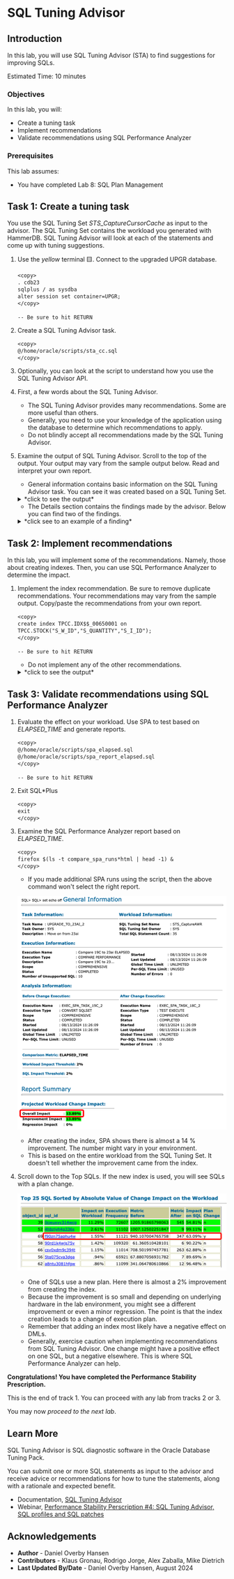 # SQL Tuning Advisor

## Introduction

In this lab, you will use SQL Tuning Advisor (STA) to find suggestions for improving SQLs.

Estimated Time: 10 minutes

### Objectives

In this lab, you will:

* Create a tuning task
* Implement recommendations
* Validate recommendations using SQL Performance Analyzer

### Prerequisites

This lab assumes:

- You have completed Lab 8: SQL Plan Management

## Task 1: Create a tuning task

You use the SQL Tuning Set *STS_CaptureCursorCache* as input to the advisor. The SQL Tuning Set contains the workload you generated with HammerDB. SQL Tuning Advisor will look at each of the statements and come up with tuning suggestions.

1. Use the *yellow* terminal 🟨. Connect to the upgraded UPGR database.

      ```
      <copy>
      . cdb23
      sqlplus / as sysdba
      alter session set container=UPGR;
      </copy>

      -- Be sure to hit RETURN
      ```

2. Create a SQL Tuning Advisor task.

    ```
    <copy>
    @/home/oracle/scripts/sta_cc.sql
    </copy>
    ```

3. Optionally, you can look at the script to understand how you use the SQL Tuning Advisor API.

4. First, a few words about the SQL Tuning Advisor. 

    * The SQL Tuning Advisor provides many recommendations. Some are more useful than others. 
    * Generally, you need to use your knowledge of the application using the database to determine which recommendations to apply.
    * Do not blindly accept all recommendations made by the SQL Tuning Advisor.

5. Examine the output of SQL Tuning Advisor. Scroll to the top of the output. Your output may vary from the sample output below. Read and interpret your own report.

    * General information contains basic information on the SQL Tuning Advisor task. You can see it was created based on a SQL Tuning Set.

    <details>
    <summary>*click to see the output*</summary>
    ``` text
    ------------------------------------------------------
    GENERAL INFORMATION SECTION
    ------------------------------------------------------
    Tuning Task Name                : STA_UPGRADE_TO_23AI_CC
    Tuning Task Owner               : SYS
    Workload Type                   : SQL Tuning Set
    Scope                           : COMPREHENSIVE
    Time Limit(seconds)             : 360
    Completion Status               : COMPLETED
    Started at                      : 06/03/2024 08:56:45
    Completed at                    : 06/03/2024 08:57:06
    SQL Tuning Set (STS) Name       : STS_CaptureCursorCache
    SQL Tuning Set Owner            : SYS
    Number of Statements in the STS : 37
    ```
    </details>

    * The Details section contains the findings made by the advisor. Below you can find two of the findings.

    <details>
    <summary>*click see to an example of a finding*</summary>
    ``` text
    -------------------------------------------------------------------------------
    DETAILS SECTION
    -------------------------------------------------------------------------------
     Statements with Results Ordered by Maximum (Profile/Index) Benefit, Object ID
    -------------------------------------------------------------------------------
    Object ID     : 5
    Schema Name   : TPCC
    Container Name: UPGR
    SQL ID	      : f90zn75aphu4w
    SQL Text      : SELECT COUNT(DISTINCT (S_I_ID)) FROM ORDER_LINE, STOCK,
    		DISTRICT WHERE D_ID=:B3 AND D_W_ID=:B2 AND D_ID = OL_D_ID AND
    		D_W_ID = OL_W_ID AND OL_I_ID = S_I_ID AND OL_W_ID = S_W_ID
    		AND S_QUANTITY < :B1 AND OL_O_ID BETWEEN (D_NEXT_O_ID - 20)
    		AND (D_NEXT_O_ID - 1)
    
    -------------------------------------------------------------------------------
    FINDINGS SECTION (3 findings)
    -------------------------------------------------------------------------------
    
    1- Statistics Finding
    ---------------------
      Optimizer statistics for table "TPCC"."ORDER_LINE" are stale.
    
      Recommendation
      --------------
      - Consider collecting optimizer statistics for this table.
        BEGIN
         dbms_stats.gather_table_stats(
          ownname => 'TPCC',
          tabname => 'ORDER_LINE',
          estimate_percent => DBMS_STATS.AUTO_SAMPLE_SIZE,
          method_opt => 'FOR ALL COLUMNS SIZE AUTO');
        END;
        /
    
      Rationale
      ---------
        The optimizer requires up-to-date statistics for the table in order to
        select a good execution plan.
    
    2- Index Finding (see explain plans section below)
    --------------------------------------------------
      The execution plan of this statement can be improved by creating one or more
      indices.
    
      Recommendation (estimated benefit: 99.7%)
      -----------------------------------------
      - Consider running the Access Advisor to improve the physical schema design
        or creating the recommended index.
        create index TPCC.IDX$$_00650001 on TPCC.STOCK("S_W_ID","S_QUANTITY","S_I_I
        D");
    
      Rationale
      ---------
        Creating the recommended indices significantly improves the execution plan
        of this statement. However, it might be preferable to run "Access Advisor"
        using a representative SQL workload as opposed to a single statement. This
        will allow to get comprehensive index recommendations which takes into
        account index maintenance overhead and additional space consumption.
    
    3- Alternative Plan Finding
    ---------------------------
      Some alternative execution plans for this statement were found by searching
      the system's real-time and historical performance data.
    
      The following table lists these plans ranked by their average elapsed time.
      See section "ALTERNATIVE PLANS SECTION" for detailed information on each
      plan.
    
      id plan hash	last seen	     elapsed (s)  origin	  note
      -- ---------- -------------------- ------------ --------------- ----------------
       1 3526939835  2024-08-13/08:38:17	    0.001 Cursor Cache
       2  395199281  2024-08-12/20:52:07	    0.001 AWR		  original plan
    
      Recommendation
      --------------
      - Consider creating a SQL plan baseline for the plan with the best average
        elapsed time.
        BEGIN
         dbms_sqltune.create_sql_plan_baseline(
          task_name => 'STA_UPGRADE_TO_23AI_CC',
          object_id => 5,
          owner_name => 'SYS',
          plan_hash_value => 3526939835);
        END;
        /
    ```
    </details>

    * In the end, there is a summary of the findings that you can use to implement all the recommendations.

    <details>
    <summary>*click to see the output*</summary>
    ``` text
    -- Script generated by DBMS_SQLTUNE package, advisor framework --
    -- Use this script to implement some of the recommendations    --
    -- made by the SQL tuning advisor.			       --
    --							       --
    -- NOTE: this script may need to be edited for your system     --
    --	 (index names, privileges, etc) before it is executed. --
    -----------------------------------------------------------------
    .
    (output truncated)
    .
    create index TPCC.IDX$$_00650001 on TPCC.STOCK("S_W_ID","S_QUANTITY","S_I_ID");
    BEGIN
    dbms_sqltune.create_sql_plan_baseline(
     task_name => 'STA_UPGRADE_TO_23AI_CC',
     object_id => 5,
     owner_name => 'SYS',
     plan_hash_value => 3526939835);
    END;
    /
    BEGIN
    dbms_sqltune.create_sql_plan_baseline(
     task_name => 'STA_UPGRADE_TO_23AI_CC',
     object_id => 5,
     owner_name => 'SYS',
     plan_hash_value => 3526939835);
    END;
    /
    ```
    </details>

## Task 2: Implement recommendations

In this lab, you will implement some of the recommendations. Namely, those about creating indexes. Then, you can use SQL Performance Analyzer to determine the impact.

1. Implement the index recommendation. Be sure to remove duplicate recommendations. Your recommendations may vary from the sample output. Copy/paste the recommendations from your own report.

    ```
    <copy>
    create index TPCC.IDX$$_00650001 on TPCC.STOCK("S_W_ID","S_QUANTITY","S_I_ID");
    </copy>

    -- Be sure to hit RETURN
    ```

    * Do not implement any of the other recommendations.

    <details>
    <summary>*click to see the output*</summary>
    ``` text
    SQL> create index TPCC.IDX$$_00650001 on TPCC.STOCK("S_W_ID","S_QUANTITY","S_I_ID");

    Index created.

    SQL> create index TPCC.IDX$$_02ED0002 on TPCC.ORDERS("O_C_ID","O_D_ID","O_W_ID");

    Index created.
    ```
    </details>

    * This is an exercise only. In a real environment, don't accept the recommendations without thorough consideration.
    * In this lab, the recommendations are to create indexes. Although the effect on your workload might be positive, remember that indexes also affect DMLs.

## Task 3: Validate recommendations using SQL Performance Analyzer

1. Evaluate the effect on your workload. Use SPA to test based on *ELAPSED\_TIME* and generate reports.

    ```
    <copy>
    @/home/oracle/scripts/spa_elapsed.sql
    @/home/oracle/scripts/spa_report_elapsed.sql
    </copy>

    -- Be sure to hit RETURN
    ```

2. Exit SQL*Plus

    ```
    <copy>
    exit
    </copy>
    ```

3. Examine the SQL Performance Analyzer report based on *ELAPSED\_TIME*.

    ```
    <copy>
    firefox $(ls -t compare_spa_runs*html | head -1) &
    </copy>
    ```

    * If you made additional SPA runs using the script, then the above command won't select the right report.

    ![Creating indexes give a better performance](./images/sqltune-spa1.png " ")

    * After creating the index, SPA shows there is almost a 14 % improvement. The number might vary in your environment.
    * This is based on the entire workload from the SQL Tuning Set. It doesn't tell whether the improvement came from the index.    
    
4. Scroll down to the Top SQLs. If the new index is used, you will see SQLs with a plan change.

    ![Identifying SQLs with a plan change](./images/sqltune-top-sql-after-index.png " ")

    * One of SQLs use a new plan. Here there is almost a 2% improvement from creating the index.
    * Because the improvement is so small and depending on underlying hardware in the lab environment, you might see a different improvement or even a minor regression. The point is that the index creation leads to a change of execution plan.
    * Remember that adding an index most likely have a negative effect on DMLs. 
    * Generally, exercise caution when implementing recommendations from SQL Tuning Advisor. One change might have a positive effect on one SQL, but a negative elsewhere. This is where SQL Performance Analyzer can help. 

**Congratulations! You have completed the Performance Stability Prescription.**

This is the end of track 1. You can proceed with any lab from tracks 2 or 3. 

You may now *proceed to the next lab*.

## Learn More

SQL Tuning Advisor is SQL diagnostic software in the Oracle Database Tuning Pack.

You can submit one or more SQL statements as input to the advisor and receive advice or recommendations for how to tune the statements, along with a rationale and expected benefit.

* Documentation, [SQL Tuning Advisor](https://docs.oracle.com/en/database/oracle/oracle-database/19/tgsql/sql-tuning-advisor.html#GUID-8E1A39CB-A491-4254-8B31-9B1DF7B52AA1)
* Webinar, [Performance Stability Perscription #4: SQL Tuning Advisor, SQL profiles and SQL patches](https://www.youtube.com/watch?v=qCt1_Fc3JRs&t=4923s)

## Acknowledgements
* **Author** - Daniel Overby Hansen
* **Contributors** - Klaus Gronau, Rodrigo Jorge, Alex Zaballa, Mike Dietrich
* **Last Updated By/Date** - Daniel Overby Hansen, August 2024
